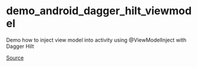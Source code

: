 # demo_android_dagger_hilt_viewmodel
Demo how to inject view model into activity using @ViewModelInject with Dagger Hilt

[Source](https://medium.com/mobile-app-development-publication/injecting-viewmodel-with-dagger-hilt-54ca2e433865)
